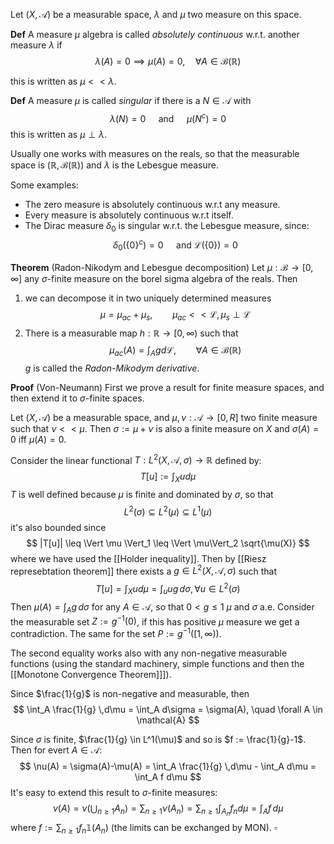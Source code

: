 

Let $(X, \mathcal{A})$ be a measurable space, $\lambda$ and $\mu$ two measure on this space.

**Def**  A measure $\mu$ algebra is called _absolutely continuous_ w.r.t. another measure $\lambda$ if
$$
\lambda(A)=0 \implies \mu(A)=0, \quad \forall A \in \mathcal{B}(\mathbb{R})
$$

this is written as $\mu << \lambda$.

**Def**  A measure $\mu$  is called _singular_ if there is a $N \in \mathcal{A}$ with 
$$
\lambda(N)=0 \quad \text{ and }\quad \mu(N^c)=0
$$
this is written as $\mu \perp \lambda$.

Usually one works with measures on the reals, so that the measurable space is $(\mathbb{R}, \mathcal{B}(\mathbb{R}))$ and $\lambda$ is the Lebesgue measure.

Some examples: 
- The zero measure is absolutely continuous w.r.t any measure.
- Every measure is absolutely continuous w.r.t itself.
- The Dirac measure $\delta_0$ is singular w.r.t. the Lebesgue measure, since:
$$
\delta_0(\{0\}^c) = 0 \quad\text{ and } \mathcal{L}(\{0\}) = 0
$$



**Theorem** (Radon-Nikodym and Lebesgue decomposition) Let $\mu : \mathcal{B} \to [0, \infty]$ any $\sigma$-finite measure on the borel sigma algebra of the reals. Then 
1. we can decompose it in two uniquely determined measures
$$
\mu = \mu_{ac} + \mu_{s}, \qquad \mu_{ac} << \mathcal{L}, \, \mu_s \perp \mathcal{L}
$$
2. There is a measurable map $h: \mathbb{R} \to [0,\infty)$ such that
$$
\mu_{ac}(A) = \int_A g d\mathcal{L}, \qquad \forall A \in \mathcal{B}(\mathbb{R})
$$
$g$ is called the _Radon-Mikodym derivative_.

**Proof** (Von-Neumann) First we prove a result for finite measure spaces, and then extend it to $\sigma$-finite spaces.

Let $(X, \mathcal{A})$ be a measurable space, and $\mu,\nu : \mathcal{A} \to [0,R]$ two finite measure such that $\nu << \mu$. Then $\sigma := \mu + \nu$ is also a finite measure on $X$ and $\sigma(A) = 0$ iff $\mu(A)=0$.

Consider the linear functional $T : L^2(X,\mathcal{A}, \sigma) \to \mathbb{R}$ defined by:
$$
T[u] := \int_X u d\mu
$$
$T$ is well defined because $\mu$ is finite and dominated by $\sigma$, so that
$$
L^2(\sigma) \subseteq L^2(\mu) \subseteq L^1(\mu)
$$
it's also bounded since 
$$
|T[u]| \leq  \Vert \mu \Vert_1 \leq \Vert \mu\Vert_2 \sqrt{\mu(X)}
$$
where we have used the [[Holder inequality]]. 
Then by [[Riesz represebtation theorem]] there exists a $g \in L^2(X,\mathcal{A}, \sigma)$ such that
$$
T[u] = \int_X ud\mu = \int_u ug\,d\sigma, \forall u \in L^2(\sigma)
$$
Then $\mu(A) = \int_A g\,d\sigma$ for any $A \in \mathcal{A}$, so that $0 < g \leq 1$ $\mu$ and $\sigma$ a.e. Consider the measurable set $Z := g^{-1}(0)$, if this has positive $\mu$ measure we get a contradiction. The same for the set $P := g^{-1}([1,\infty))$.

The second equality works also with any non-negative measurable functions (using the standard machinery, simple functions and then the [[Monotone Convergence Theorem]]]).

Since $\frac{1}{g}$ is non-negative and measurable, then 
$$
\int_A \frac{1}{g} \,d\mu = \int_A d\sigma = \sigma(A), \quad \forall A \in \mathcal{A}
$$

Since $\sigma$ is finite, $\frac{1}{g} \in L^1(\mu)$ and so is $f := \frac{1}{g}-1$. Then for evert $A \in \mathcal{A}$:
$$
\nu(A) = \sigma(A)-\mu(A) = \int_A \frac{1}{g} \,d\mu - \int_A d\mu = \int_A f d\mu
$$
It's easy to extend this result to $\sigma$-finite measures:
$$
\nu(A) = \nu(\bigcup_{n \geq 1} A_n) = \sum_{n\geq 1} \nu(A_n) = \sum_{n \geq 1} \int_{A_n} f_n d\mu = \int_A f\,d\mu
$$
where $f := \sum_{n \geq 1} f_n \mathbb{1}(A_n)$ (the limits can be exchanged by MON). $\square$
